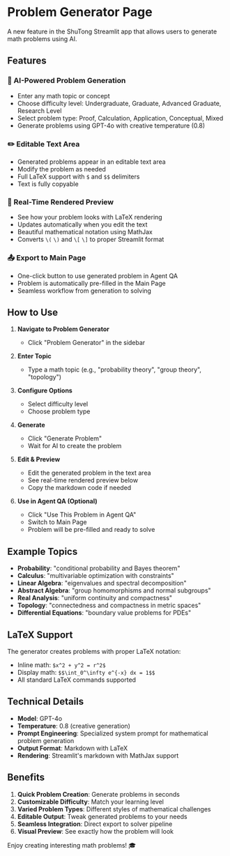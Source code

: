 # Problem Generator Page

A new feature in the ShuTong Streamlit app that allows users to generate math problems using AI.

## Features

### 🎲 AI-Powered Problem Generation
- Enter any math topic or concept
- Choose difficulty level: Undergraduate, Graduate, Advanced Graduate, Research Level
- Select problem type: Proof, Calculation, Application, Conceptual, Mixed
- Generate problems using GPT-4o with creative temperature (0.8)

### ✏️ Editable Text Area
- Generated problems appear in an editable text area
- Modify the problem as needed
- Full LaTeX support with `$` and `$$` delimiters
- Text is fully copyable

### 🎨 Real-Time Rendered Preview
- See how your problem looks with LaTeX rendering
- Updates automatically when you edit the text
- Beautiful mathematical notation using MathJax
- Converts `\(` `\)` and `\[` `\]` to proper Streamlit format

### 📤 Export to Main Page
- One-click button to use generated problem in Agent QA
- Problem is automatically pre-filled in the Main Page
- Seamless workflow from generation to solving

## How to Use

1. **Navigate to Problem Generator**
   - Click "Problem Generator" in the sidebar

2. **Enter Topic**
   - Type a math topic (e.g., "probability theory", "group theory", "topology")

3. **Configure Options**
   - Select difficulty level
   - Choose problem type

4. **Generate**
   - Click "Generate Problem"
   - Wait for AI to create the problem

5. **Edit & Preview**
   - Edit the generated problem in the text area
   - See real-time rendered preview below
   - Copy the markdown code if needed

6. **Use in Agent QA (Optional)**
   - Click "Use This Problem in Agent QA"
   - Switch to Main Page
   - Problem will be pre-filled and ready to solve

## Example Topics

- **Probability**: "conditional probability and Bayes theorem"
- **Calculus**: "multivariable optimization with constraints"
- **Linear Algebra**: "eigenvalues and spectral decomposition"
- **Abstract Algebra**: "group homomorphisms and normal subgroups"
- **Real Analysis**: "uniform continuity and compactness"
- **Topology**: "connectedness and compactness in metric spaces"
- **Differential Equations**: "boundary value problems for PDEs"

## LaTeX Support

The generator creates problems with proper LaTeX notation:
- Inline math: `$x^2 + y^2 = r^2$`
- Display math: `$$\int_0^\infty e^{-x} dx = 1$$`
- All standard LaTeX commands supported

## Technical Details

- **Model**: GPT-4o
- **Temperature**: 0.8 (creative generation)
- **Prompt Engineering**: Specialized system prompt for mathematical problem generation
- **Output Format**: Markdown with LaTeX
- **Rendering**: Streamlit's markdown with MathJax support

## Benefits

1. **Quick Problem Creation**: Generate problems in seconds
2. **Customizable Difficulty**: Match your learning level
3. **Varied Problem Types**: Different styles of mathematical challenges
4. **Editable Output**: Tweak generated problems to your needs
5. **Seamless Integration**: Direct export to solver pipeline
6. **Visual Preview**: See exactly how the problem will look

Enjoy creating interesting math problems! 🎓
